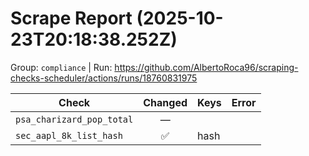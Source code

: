 # Scrape Report (2025-10-23T20:18:38.252Z)

Group: `compliance`  |  Run: https://github.com/AlbertoRoca96/scraping-checks-scheduler/actions/runs/18760831975

| Check | Changed | Keys | Error |
|---|:---:|:--|:--|
| `psa_charizard_pop_total` | — |  |  |
| `sec_aapl_8k_list_hash` | ✅ | hash |  |
